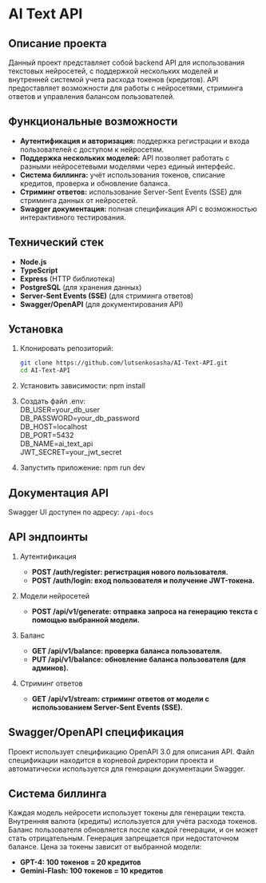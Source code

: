 # AI Text API

## Описание проекта

Данный проект представляет собой backend API для использования текстовых нейросетей, с поддержкой нескольких моделей и внутренней системой учета расхода токенов (кредитов). API предоставляет возможности для работы с нейросетями, стриминга ответов и управления балансом пользователей.

## Функциональные возможности
- **Аутентификация и авторизация:** поддержка регистрации и входа пользователей с доступом к нейросетям.
- **Поддержка нескольких моделей:** API позволяет работать с разными нейросетевыми моделями через единый интерфейс.
- **Система биллинга:** учёт использования токенов, списание кредитов, проверка и обновление баланса.
- **Стриминг ответов:** использование Server-Sent Events (SSE) для стриминга данных от нейросетей.
- **Swagger документация:** полная спецификация API с возможностью интерактивного тестирования.

## Технический стек
- **Node.js**
- **TypeScript**
- **Express** (HTTP библиотека)
- **PostgreSQL** (для хранения данных)
- **Server-Sent Events (SSE)** (для стриминга ответов)
- **Swagger/OpenAPI** (для документирования API)

## Установка

1. Клонировать репозиторий:
   ```bash
   git clone https://github.com/lutsenkosasha/AI-Text-API.git
   cd AI-Text-API

2. Установить зависимости:
    npm install

3. Создать файл .env:   
    DB_USER=your_db_user   
    DB_PASSWORD=your_db_password   
    DB_HOST=localhost   
    DB_PORT=5432   
    DB_NAME=ai_text_api   
    JWT_SECRET=your_jwt_secret   

4. Запустить приложение:
    npm run dev

## Документация API

Swagger UI доступен по адресу: `/api-docs`


## API эндпоинты
1. Аутентификация
   - **POST /auth/register: регистрация нового пользователя.**
   - **POST /auth/login: вход пользователя и получение JWT-токена.**

2. Модели нейросетей
   - **POST /api/v1/generate: отправка запроса на генерацию текста с помощью выбранной модели.**
   
3. Баланс
   - **GET /api/v1/balance: проверка баланса пользователя.**
   - **PUT /api/v1/balance: обновление баланса пользователя (для админов).**

4. Стриминг ответов
   - **GET /api/v1/stream: стриминг ответов от модели с использованием Server-Sent Events (SSE).**

## Swagger/OpenAPI спецификация
Проект использует спецификацию OpenAPI 3.0 для описания API. Файл спецификации находится в корневой директории проекта и автоматически используется для генерации документации Swagger.

## Система биллинга
Каждая модель нейросети использует токены для генерации текста. Внутренняя валюта (кредиты) используется для учёта расхода токенов. Баланс пользователя обновляется после каждой генерации, и он может стать отрицательным. Генерация запрещается при недостаточном балансе. Цена за токены зависит от выбранной модели:
- **GPT-4: 100 токенов = 20 кредитов**
- **Gemini-Flash: 100 токенов = 10 кредитов**   
